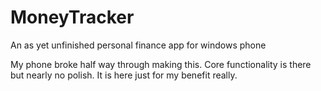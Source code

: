 MoneyTracker
============

An as yet unfinished personal finance app for windows phone

My phone broke half way through making this. Core functionality is there but nearly no polish. It is here just for my benefit really.
